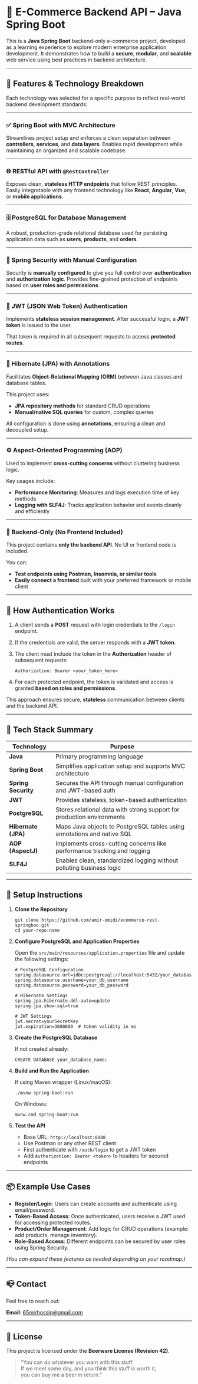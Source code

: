 # 🛒 E-Commerce Backend API – Java Spring Boot

This is a **Java Spring Boot** backend-only e-commerce project, developed as a learning experience to explore modern enterprise application development.
It demonstrates how to build a **secure**, **modular**, and **scalable** web service using best practices in backend architecture.

---

## 🧩 Features & Technology Breakdown

Each technology was selected for a specific purpose to reflect real-world backend development standards:

---

### ✅ Spring Boot with MVC Architecture

Streamlines project setup and enforces a clean separation between **controllers**, **services**, and **data layers**.
Enables rapid development while maintaining an organized and scalable codebase.

---

### 🌐 RESTful API with `@RestController`

Exposes clean, **stateless HTTP endpoints** that follow REST principles.
Easily integratable with any frontend technology like **React**, **Angular**, **Vue**, or **mobile applications**.

---

### 🗄️ PostgreSQL for Database Management

A robust, production-grade relational database used for persisting application data such as **users**, **products**, and **orders**.

---

### 🔐 Spring Security with Manual Configuration

Security is **manually configured** to give you full control over **authentication** and **authorization logic**.
Provides fine-grained protection of endpoints based on **user roles and permissions**.

---

### 🔑 JWT (JSON Web Token) Authentication

Implements **stateless session management**.
After successful login, a **JWT token** is issued to the user.

That token is required in all subsequent requests to access **protected routes**.

---

### 🧬 Hibernate (JPA) with Annotations

Facilitates **Object-Relational Mapping (ORM)** between Java classes and database tables.

This project uses:

* **JPA repository methods** for standard CRUD operations
* **Manual/native SQL queries** for custom, complex queries

All configuration is done using **annotations**, ensuring a clean and decoupled setup.

---

### ⚙️ Aspect-Oriented Programming (AOP)

Used to implement **cross-cutting concerns** without cluttering business logic.

Key usages include:

* **Performance Monitoring**: Measures and logs execution time of key methods
* **Logging with SLF4J**: Tracks application behavior and events cleanly and efficiently

---

### 🧪 Backend-Only (No Frontend Included)

This project contains **only the backend API**. No UI or frontend code is included.

You can:

* **Test endpoints using Postman, Insomnia, or similar tools**
* **Easily connect a frontend** built with your preferred framework or mobile client

---

## 🔐 How Authentication Works

1. A client sends a **POST** request with login credentials to the `/login` endpoint.

2. If the credentials are valid, the server responds with a **JWT token**.

3. The client must include the token in the **Authorization** header of subsequent requests:

   ```
   Authorization: Bearer <your_token_here>
   ```

4. For each protected endpoint, the token is validated and access is granted **based on roles and permissions**.

This approach ensures secure, **stateless** communication between clients and the backend API.


---

## 🧰 Tech Stack Summary

| Technology          | Purpose                                                                 |
| ------------------- | ----------------------------------------------------------------------- |
| **Java**            | Primary programming language                                            |
| **Spring Boot**     | Simplifies application setup and supports MVC architecture              |
| **Spring Security** | Secures the API through manual configuration and JWT-based auth         |
| **JWT**             | Provides stateless, token-based authentication                          |
| **PostgreSQL**      | Stores relational data with strong support for production environments  |
| **Hibernate (JPA)** | Maps Java objects to PostgreSQL tables using annotations and native SQL |
| **AOP (AspectJ)**   | Implements cross-cutting concerns like performance tracking and logging |
| **SLF4J**           | Enables clean, standardized logging without polluting business logic    |

---

## 🚀 Setup Instructions

1. **Clone the Repository**

   ```
   git clone https://github.com/amir-omidi/ecommerce-rest-springboo.git
   cd your-repo-name
   ```

2. **Configure PostgreSQL and Application Properties**

   Open the `src/main/resources/application.properties` file and update the following settings:

   ```
   # PostgreSQL Configuration
   spring.datasource.url=jdbc:postgresql://localhost:5432/your_database_name
   spring.datasource.username=your_db_username
   spring.datasource.password=your_db_password

   # Hibernate Settings
   spring.jpa.hibernate.ddl-auto=update
   spring.jpa.show-sql=true

   # JWT Settings
   jwt.secret=yourSecretKey
   jwt.expiration=3600000  # token validity in ms
   ```

3. **Create the PostgreSQL Database**

   If not created already:

   ```
   CREATE DATABASE your_database_name;
   ```

4. **Build and Run the Application**

   If using Maven wrapper (Linux/macOS):

   ```
   ./mvnw spring-boot:run
   ```

   On Windows:

   ```
   mvnw.cmd spring-boot:run
   ```

5. **Test the API**

   * Base URL: `http://localhost:8080`
   * Use Postman or any other REST client
   * First authenticate with `/auth/login` to get a JWT token
   * Add `Authorization: Bearer <token>` to headers for secured endpoints

---

## 📦 Example Use Cases

* **Register/Login**: Users can create accounts and authenticate using email/password.
* **Token-Based Access**: Once authenticated, users receive a JWT used for accessing protected routes.
* **Product/Order Management**: Add logic for CRUD operations (example: add products, manage inventory).
* **Role-Based Access**: Different endpoints can be secured by user roles using Spring Security.

*(You can expand these features as needed depending on your roadmap.)*

---

## 📪 Contact

Feel free to reach out:

**Email**: [65mirhossin@gmail.com](mailto:65mirhossin@gmail.com)

---

## 📄 License

This project is licensed under the **Beerware License (Revision 42)**.

> “You can do whatever you want with this stuff.  
> If we meet some day, and you think this stuff is worth it,  
> you can buy me a beer in return.”


